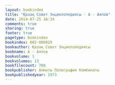 ```yaml
---
layout: bookindex
title: "Қазақ Совет Энциклопедиясы - А - Аяпов"
date: 2014-07-25 16:34
comments: true
sharing: true
footer: true
pagetype: bookindex
bookindex: 002-000019
bookauthor: Қазақ Совет Энциклопедиясы
bookname: А - Аяпов
bookvolume: 1
bookvolumes: 13
bookfilecount: 708
bookpublisher: Алматы Полиграфия Комбинаты
bookpublishedyear: 1973
---
```

